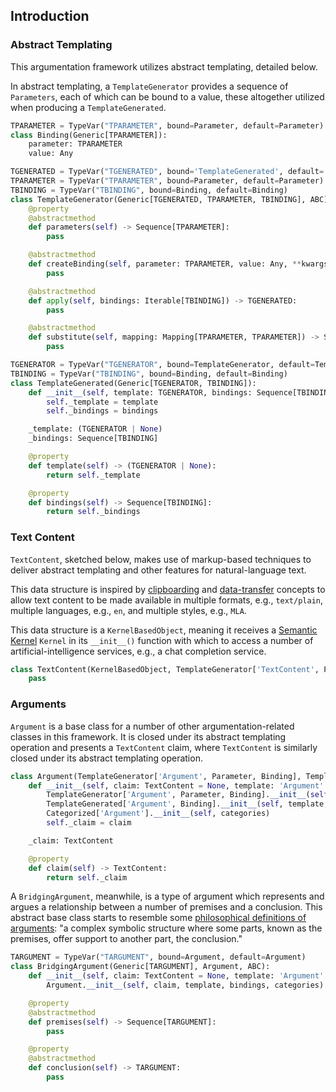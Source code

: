 ## Introduction

### Abstract Templating

This argumentation framework utilizes abstract templating, detailed below.

In abstract templating, a `TemplateGenerator` provides a sequence of `Parameters`, each of which can be bound to a value, these altogether utilized when producing a `TemplateGenerated`.

```python
TPARAMETER = TypeVar("TPARAMETER", bound=Parameter, default=Parameter)
class Binding(Generic[TPARAMETER]):
    parameter: TPARAMETER
    value: Any

TGENERATED = TypeVar("TGENERATED", bound='TemplateGenerated', default='TemplateGenerated')
TPARAMETER = TypeVar("TPARAMETER", bound=Parameter, default=Parameter)
TBINDING = TypeVar("TBINDING", bound=Binding, default=Binding)
class TemplateGenerator(Generic[TGENERATED, TPARAMETER, TBINDING], ABC):
    @property
    @abstractmethod
    def parameters(self) -> Sequence[TPARAMETER]:
        pass

    @abstractmethod
    def createBinding(self, parameter: TPARAMETER, value: Any, **kwargs: Any) -> TBINDING:
        pass

    @abstractmethod
    def apply(self, bindings: Iterable[TBINDING]) -> TGENERATED:
        pass

    @abstractmethod
    def substitute(self, mapping: Mapping[TPARAMETER, TPARAMETER]) -> Self:
        pass

TGENERATOR = TypeVar("TGENERATOR", bound=TemplateGenerator, default=TemplateGenerator)
TBINDING = TypeVar("TBINDING", bound=Binding, default=Binding)
class TemplateGenerated(Generic[TGENERATOR, TBINDING]):
    def __init__(self, template: TGENERATOR, bindings: Sequence[TBINDING]):
        self._template = template
        self._bindings = bindings

    _template: (TGENERATOR | None)
    _bindings: Sequence[TBINDING]

    @property
    def template(self) -> (TGENERATOR | None):
        return self._template

    @property
    def bindings(self) -> Sequence[TBINDING]:
        return self._bindings
```

### Text Content
`TextContent`, sketched below, makes use of markup-based techniques to deliver abstract templating and other features for natural-language text.

This data structure is inspired by [clipboarding](https://www.w3.org/TR/clipboard-apis/) and [data-transfer](https://html.spec.whatwg.org/multipage/dnd.html#the-datatransfer-interface) concepts to allow text content to be made available in multiple formats, e.g., `text/plain`, multiple languages, e.g., `en`, and multiple styles, e.g., `MLA`.

This data structure is a `KernelBasedObject`, meaning it receives a [Semantic Kernel](https://github.com/microsoft/semantic-kernel) `Kernel` in its `__init__()` function with which to access a number of artificial-intelligence services, e.g., a chat completion service.

```python
class TextContent(KernelBasedObject, TemplateGenerator['TextContent', Parameter, Binding], TemplateGenerated['TextContent', Binding]):
    pass
```

### Arguments
`Argument` is a base class for a number of other argumentation-related classes in this framework. It is closed under its abstract templating operation and presents a `TextContent` claim, where `TextContent` is similarly closed under its abstract templating operation.
```python
class Argument(TemplateGenerator['Argument', Parameter, Binding], TemplateGenerated['Argument', Binding], Categorized['Argument'], ABC):
    def __init__(self, claim: TextContent = None, template: 'Argument' = None, bindings: Sequence[Binding] = None, categories: Iterable['Category'['Argument']] = None):
        TemplateGenerator['Argument', Parameter, Binding].__init__(self)
        TemplateGenerated['Argument', Binding].__init__(self, template, bindings)
        Categorized['Argument'].__init__(self, categories)
        self._claim = claim

    _claim: TextContent

    @property
    def claim(self) -> TextContent:
        return self._claim
```

A `BridgingArgument`, meanwhile, is a type of argument which represents and argues a relationship between a number of premises and a conclusion. This abstract base class starts to resemble some [philosophical definitions of arguments](https://plato.stanford.edu/entries/argument/): "a complex symbolic structure where some parts, known as the premises, offer support to another part, the conclusion."

```python
TARGUMENT = TypeVar("TARGUMENT", bound=Argument, default=Argument)
class BridgingArgument(Generic[TARGUMENT], Argument, ABC):
    def __init__(self, claim: TextContent = None, template: 'Argument' = None, bindings: Sequence['Binding'] = None, categories: Iterable['Category'['Argument']] = None):
        Argument.__init__(self, claim, template, bindings, categories)

    @property
    @abstractmethod
    def premises(self) -> Sequence[TARGUMENT]:
        pass

    @property
    @abstractmethod
    def conclusion(self) -> TARGUMENT:
        pass
```
